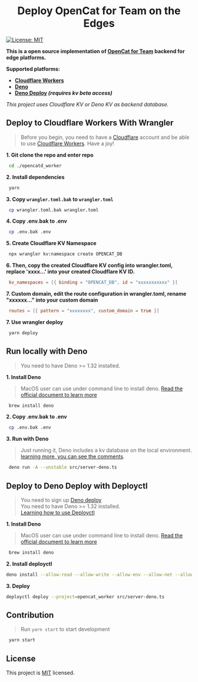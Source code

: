 <h1 align="center">Deploy OpenCat for Team on the Edges</h1>
<p>
  <a href="/LICENSE" target="_blank">
    <img alt="License: MIT" src="https://img.shields.io/badge/License-MIT-yellow.svg" />
  </a>
</p>

  


**This is a open source implementation of [OpenCat for Team](https://opencat.app/) backend for edge platforms.**


**Supported platforms:**

- **[Cloudflare Workers](#deploy-to-cloudflare-workers-with-wrangler)**
- **[Deno](#run-locally-with-deno)**
- **[Deno Deploy](#deploy-to-deno-deploy-with-deployctl) *(requires kv beta access)***

*This project uses Cloudflare KV or Deno KV as backend database.*

## Deploy to Cloudflare Workers With Wrangler
>Before you begin, you need to have a [Cloudflare](https://www.cloudflare.com/) account and be able to use [Cloudflare Workers](https://www.cloudflare.com/zh-cn/products/workers/). Have a joy!

**1. Git clone the repo and enter repo**
```sh
 cd ./opencatd_worker
```
**2. Install dependencies**
```sh
 yarn
```
**3. Copy `wrangler.toml.bak` to `wrangler.toml`**
```sh
 cp wrangler.toml.bak wrangler.toml
```
**4. Copy .env.bak to .env**
```sh
 cp .env.bak .env
```
**5. Create Cloudflare KV Namespace**
```sh
 npx wrangler kv:namespace create OPENCAT_DB
```
**6. Then, copy the created Cloudflare KV config into wrangler.toml, replace 'xxxx...' into your created Cloudflare KV ID.**
```toml
 kv_namespaces = [{ binding = "OPENCAT_DB", id = "xxxxxxxxxxx" }]
```

**7. Custom domain, edit the route configuration in wrangler.toml, rename "xxxxxx..." into your custom domain**
```toml
 routes = [{ pattern = "xxxxxxxx", custom_domain = true }]
```


**7. Use wrangler deploy**
```sh
 yarn deploy
```

## Run locally with Deno
>You need to have Deno >= 1.32 installed.

**1. Install Deno**
> MacOS user can use under command line to install deno. [Read the official document to learn more](https://deno.land/manual@v1.32.3/getting_started/installation#download-and-install) 
```sh
 brew install deno
```
**2. Copy .env.bak to .env**
```sh
 cp .env.bak .env
```
**3. Run with Deno**
> Just running it, Deno includes a kv database on the local environment. [learning more, you can see the comments](https://github.com/C-Dao/opencatd_worker/pull/2#issuecomment-1493372743).
```sh
 deno run -A --unstable src/server-deno.ts
```

## Deploy to Deno Deploy with Deployctl
> You need to sign up [Deno deploy](https://deno.com/deploy) <br/>
> You need to have Deno >= 1.32 installed.<br/>
> [Learning how to use Deployctl](https://deno.com/deploy/docs/deployctl)

**1. Install Deno**
> MacOS user can use under command line to install deno. [Read the official document to learn more](https://deno.land/manual@v1.32.3/getting_started/installation#download-and-install) 
```sh
 brew install deno
```

**2. Install deployctl**
```sh
deno install --allow-read --allow-write --allow-env --allow-net --allow-run --no-check -r -f https://deno.land/x/deploy/deployctl.ts
```
**3. Deploy**

```sh
deployctl deploy --project=opencat_worker src/server-deno.ts
```

## Contribution
> Run `yarn start` to start development
```sh
 yarn start
```

## License
This project is [MIT](./LICENSE) licensed.
